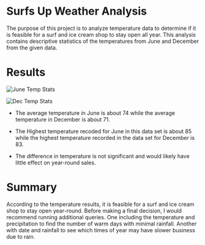 # Surfs Up Weather Analysis

The purpose of this project is to analyze temperature data to determine if it is feasible for a surf and ice cream shop to stay open all year. This analysis contains descriptive statistics of the temperatures from June and December from the given data.

# Results 

![June Temp Stats](june_temp_stats.png)

![Dec Temp Stats](dec_temp_stats.png)

* The average temperature in June is about 74 while the average temperature in December is about 71. 

* The Highest temperature recoded for June in this data set is about 85 while the highest temperature recorded in the data set for December is 83. 

* The difference in temperature is not significant and would likely have little effect on year-round sales. 

# Summary 

According to the temperature results, it is feasible for a surf and ice cream shop to stay open year-round. Before making a final decision, I would recommend running additional queries. One including the temperature and precipitation to find the number of warm days with minimal rainfall.  Another with date and rainfall to see which times of year may have slower business due to rain. 

 
